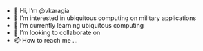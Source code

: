 - 👋 Hi, I’m @vkaragia
- 👀 I’m interested in ubiquitous computing on military applications
- 🌱 I’m currently learning ubiquitous computing  
- 💞️ I’m looking to collaborate on 
- 📫 How to reach me ...

<!---
vkaragia/vkaragia is a ✨ special ✨ repository because its `README.md` (this file) appears on your GitHub profile.
You can click the Preview link to take a look at your changes.
--->
